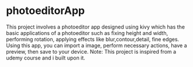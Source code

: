 # photoeditorApp
 This project involves a photoeditor app designed using kivy which has the basic applications of a photoeditor such as fixing height and width, performing rotation, applying effects like blur,contour,detail, fine edges. Using this app, you can import a image, perform necessary actions, have a preview, then save to your device. 
 Note: This project is inspired from a udemy course and i built upon it.

